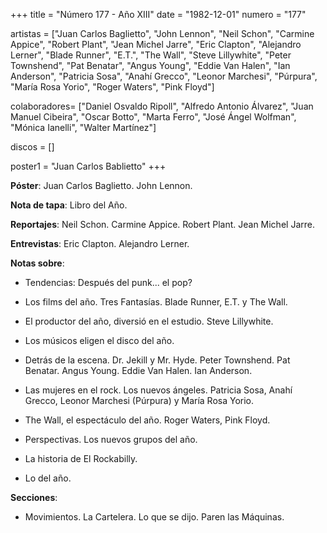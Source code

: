 +++
title = "Número 177 - Año XIII"
date = "1982-12-01"
numero = "177"

artistas = ["Juan Carlos Baglietto", "John Lennon", "Neil Schon", "Carmine Appice", "Robert Plant", "Jean Michel Jarre", "Eric Clapton", "Alejandro Lerner", "Blade Runner", "E.T.", "The Wall", "Steve Lillywhite", "Peter Townshend", "Pat Benatar", "Angus Young", "Eddie Van Halen", "Ian Anderson", "Patricia Sosa", "Anahí Grecco", "Leonor Marchesi", "Púrpura", "María Rosa Yorio", "Roger Waters", "Pink Floyd"]

colaboradores= ["Daniel Osvaldo Ripoll", "Alfredo Antonio Álvarez", "Juan Manuel Cibeira", "Oscar Botto", "Marta Ferro", "José Ángel Wolfman", "Mónica Ianelli", "Walter Martínez"]

discos = []

poster1 = "Juan Carlos Bablietto"
+++

**Póster**: Juan Carlos Baglietto. John Lennon.

**Nota de tapa**: Libro del Año.

**Reportajes**: Neil Schon. Carmine Appice. Robert Plant. Jean Michel Jarre.

**Entrevistas**: Eric Clapton. Alejandro Lerner.

**Notas sobre**:

- Tendencias: Después del punk... el pop?

- Los films del año. Tres Fantasías. Blade Runner, E.T. y The Wall.

- El productor del año, diversió en el estudio. Steve Lillywhite.

- Los músicos eligen el disco del año.

- Detrás de la escena. Dr. Jekill y Mr. Hyde. Peter Townshend. Pat Benatar. Angus Young. Eddie Van Halen. Ian Anderson.

- Las mujeres en el rock. Los nuevos ángeles. Patricia Sosa, Anahí Grecco, Leonor Marchesi (Púrpura) y María Rosa Yorio.

- The Wall, el espectáculo del año. Roger Waters, Pink Floyd.

- Perspectivas. Los nuevos grupos del año.

- La historia de El Rockabilly.

- Lo del año.

**Secciones**:

- Movimientos. La Cartelera. Lo que se dijo. Paren las Máquinas.